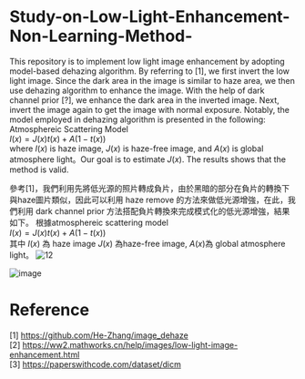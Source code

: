 # Study-on-Low-Light-Enhancement-Non-Learning-Method-

This repository is to implement low light image enhancement by adopting model-based dehazing algorithm. By referring to [1], we first invert the low light image. Since the dark area in the image is similar to haze area, we then use dehazing algorithm to enhance the image. With the help of dark channel prior [?], we enhance the dark area in the inverted image. Next, invert the image again to get the image with normal exposure. Notably, the model employed in dehazing algorithm is presented in the following:    
Atmosphereic Scattering Model  
$I(x) = J(x)t(x)+A(1-t(x))$  
where $I(x)$ is haze image, $J(x)$ is haze-free image, and $A(x)$ is global atmosphere light。Our goal is to estimate $J(x)$. The results shows that the method is valid. 


參考[1]，我們利用先將低光源的照片轉成負片，由於黑暗的部分在負片的轉換下與haze圖片類似，因此可以利用 haze remove 的方法來做低光源增強，在此，我們利用 dark channel prior 方法搭配負片轉換來完成模式化的低光源增強，結果如下。 
根據atmosphereic scattering model  
$I(x) = J(x)t(x)+A(1-t(x))$  
其中 $I(x)$ 為 haze image $J(x)$ 為haze-free image, $A(x)$為 global atmosphere light。
![12](https://user-images.githubusercontent.com/108604868/200993404-d6943fd1-2d99-450c-b091-b4d74d094056.jpg)

![image](https://user-images.githubusercontent.com/108604868/200993387-aae4099a-8fb6-4622-9860-b200a679d380.png)



# Reference
[1] https://github.com/He-Zhang/image_dehaze  
[2] https://ww2.mathworks.cn/help/images/low-light-image-enhancement.html  
[3] https://paperswithcode.com/dataset/dicm
